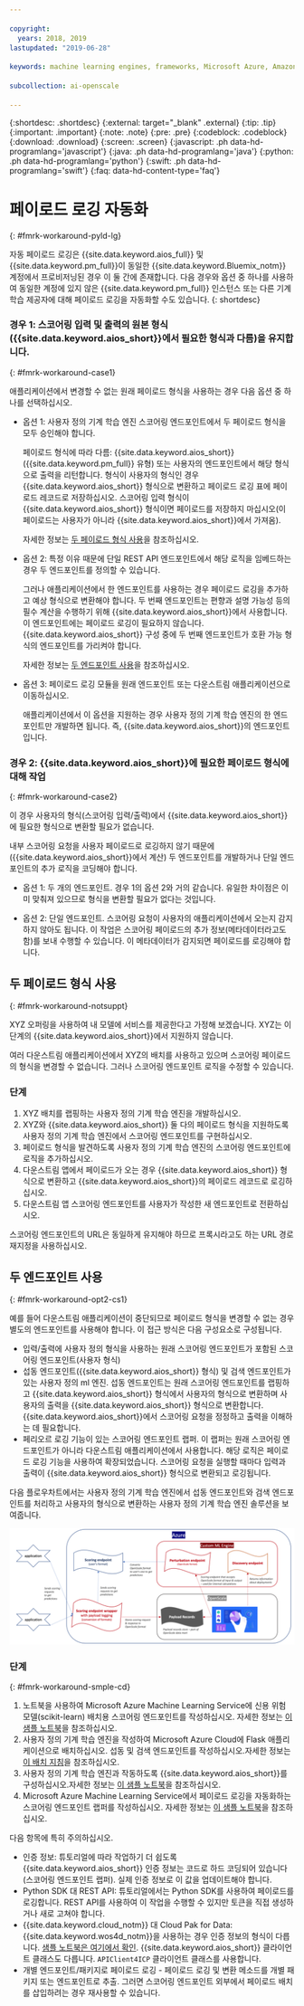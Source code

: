 ```yaml
---

copyright:
  years: 2018, 2019
lastupdated: "2019-06-28"

keywords: machine learning engines, frameworks, Microsoft Azure, Amazone SageMaker, custom ML engine 

subcollection: ai-openscale

---
```


{:shortdesc: .shortdesc}
{:external: target="_blank" .external}
{:tip: .tip}
{:important: .important}
{:note: .note}
{:pre: .pre}
{:codeblock: .codeblock}
{:download: .download}
{:screen: .screen}
{:javascript: .ph data-hd-programlang='javascript'}
{:java: .ph data-hd-programlang='java'}
{:python: .ph data-hd-programlang='python'}
{:swift: .ph data-hd-programlang='swift'}
{:faq: data-hd-content-type='faq'}

# 페이로드 로깅 자동화
{: #fmrk-workaround-pyld-lg}

자동 페이로드 로깅은 {{site.data.keyword.aios_full}} 및 {{site.data.keyword.pm_full}}이 동일한 {{site.data.keyword.Bluemix_notm}} 계정에서 프로비저닝된 경우 이 둘 간에 존재합니다. 다음 경우와 옵션 중 하나를 사용하여 동일한 계정에 있지 않은 {{site.data.keyword.pm_full}} 인스턴스 또는 다른 기계 학습 제공자에 대해 페이로드 로깅을 자동화할 수도 있습니다.
{: shortdesc}

### 경우 1: 스코어링 입력 및 출력의 원본 형식({{site.data.keyword.aios_short}}에서 필요한 형식과 다름)을 유지합니다.
{: #fmrk-workaround-case1}

애플리케이션에서 변경할 수 없는 원래 페이로드 형식을 사용하는 경우 다음 옵션 중 하나를 선택하십시오.

- 옵션 1: 사용자 정의 기계 학습 엔진 스코어링 엔드포인트에서 두 페이로드 형식을 모두 승인해야 합니다. 

   페이로드 형식에 따라 다름: {{site.data.keyword.aios_short}}({{site.data.keyword.pm_full}} 유형) 또는 사용자의 엔드포인트에서 해당 형식으로 출력을 리턴합니다. 형식이 사용자의 형식인 경우 {{site.data.keyword.aios_short}} 형식으로 변환하고 페이로드 로깅 표에 페이로드 레코드로 저장하십시오. 스코어링 입력 형식이 {{site.data.keyword.aios_short}} 형식이면 페이로드를 저장하지 마십시오(이 페이로드는 사용자가 아니라 {{site.data.keyword.aios_short}}에서 가져옴).

   자세한 정보는 [두 페이로드 형식 사용](/docs/services/ai-openscale?topic=ai-openscale-integrating-3rd-party-ml-engines-with-watson-openscale#fmrk-workaround-notsuppt)을 참조하십시오.

- 옵션 2: 특정 이유 때문에 단일 REST API 엔드포인트에서 해당 로직을 임베드하는 경우 두 엔드포인트를 정의할 수 있습니다. 

   그러나 애플리케이션에서 한 엔드포인트를 사용하는 경우 페이로드 로깅을 추가하고 예상 형식으로 변환해야 합니다. 두 번째 엔드포인트는 편향과 설명 가능성 등의 필수 계산을 수행하기 위해 {{site.data.keyword.aios_short}}에서 사용합니다. 이 엔드포인트에는 페이로드 로깅이 필요하지 않습니다. {{site.data.keyword.aios_short}} 구성 중에 두 번째 엔드포인트가 호환 가능 형식의 엔드포인트를 가리켜야 합니다.

   자세한 정보는 [두 엔드포인트 사용](/docs/services/ai-openscale?topic=ai-openscale-integrating-3rd-party-ml-engines-with-watson-openscale#fmrk-workaround-opt2-cs1)을 참조하십시오.

- 옵션 3: 페이로드 로깅 모듈을 원래 엔드포인트 또는 다운스트림 애플리케이션으로 이동하십시오. 

   애플리케이션에서 이 옵션을 지원하는 경우 사용자 정의 기계 학습 엔진의 한 엔드포인트만 개발하면 됩니다. 즉, {{site.data.keyword.aios_short}}의 엔드포인트입니다.

### 경우 2: {{site.data.keyword.aios_short}}에 필요한 페이로드 형식에 대해 작업
{: #fmrk-workaround-case2}

이 경우 사용자의 형식(스코어링 입력/출력)에서 {{site.data.keyword.aios_short}}에 필요한 형식으로 변환할 필요가 없습니다.

내부 스코어링 요청을 사용자 페이로드로 로깅하지 않기 때문에({{site.data.keyword.aios_short}}에서 계산) 두 엔드포인트를 개발하거나 단일 엔드포인트의 추가 로직을 코딩해야 합니다.

- 옵션 1: 두 개의 엔드포인트. 경우 1의 옵션 2와 거의 같습니다. 유일한 차이점은 이미 맞춰져 있으므로 형식을 변환할 필요가 없다는 것입니다.

- 옵션 2: 단일 엔드포인트. 스코어링 요청이 사용자의 애플리케이션에서 오는지 감지하지 않아도 됩니다. 이 작업은 스코어링 페이로드의 추가 정보(메타데이터라고도 함)를 보내 수행할 수 있습니다. 이 메타데이터가 감지되면 페이로드를 로깅해야 합니다.

## 두 페이로드 형식 사용
{: #fmrk-workaround-notsuppt}

XYZ 오퍼링을 사용하여 내 모델에 서비스를 제공한다고 가정해 보겠습니다. XYZ는 이 단계의 {{site.data.keyword.aios_short}}에서 지원하지 않습니다.

여러 다운스트림 애플리케이션에서 XYZ의 배치를 사용하고 있으며 스코어링 페이로드의 형식을 변경할 수 없습니다. 그러나 스코어링 엔드포인트 로직을 수정할 수 있습니다.

### 단계

1. XYZ 배치를 랩핑하는 사용자 정의 기계 학습 엔진을 개발하십시오.
2. XYZ와 {{site.data.keyword.aios_short}} 둘 다의 페이로드 형식을 지원하도록 사용자 정의 기계 학습 엔진에서 스코어링 엔드포인트를 구현하십시오.
3. 페이로드 형식을 발견하도록 사용자 정의 기계 학습 엔진의 스코어링 엔드포인트에 로직을 추가하십시오.
4. 다운스트림 앱에서 페이로드가 오는 경우 {{site.data.keyword.aios_short}} 형식으로 변환하고 {{site.data.keyword.aios_short}}의 페이로드 레코드로 로깅하십시오.
5. 다운스트림 앱 스코어링 엔드포인트를 사용자가 작성한 새 엔드포인트로 전환하십시오.

스코어링 엔드포인트의 URL은 동일하게 유지해야 하므로 프록시라고도 하는 URL 경로 재지정을 사용하십시오.

## 두 엔드포인트 사용
{: #fmrk-workaround-opt2-cs1}

예를 들어 다운스트림 애플리케이션이 중단되므로 페이로드 형식을 변경할 수 없는 경우 별도의 엔드포인트를 사용해야 합니다. 이 접근 방식은 다음 구성요소로 구성됩니다.

- 입력/출력에 사용자 정의 형식을 사용하는 원래 스코어링 엔드포인트가 포함된 스코어링 엔드포인트(사용자 형식)
- 섭동 엔드포인트({{site.data.keyword.aios_short}} 형식) 및 검색 엔드포인트가 있는 사용자 정의 ml 엔진. 섭동 엔드포인트는 원래 스코어링 엔드포인트를 랩핑하고 {{site.data.keyword.aios_short}} 형식에서 사용자의 형식으로 변환하며 사용자의 출력을 {{site.data.keyword.aios_short}} 형식으로 변환합니다. {{site.data.keyword.aios_short}}에서 스코어링 요청을 정정하고 출력을 이해하는 데 필요합니다.
- 페리오르 로깅 기능이 있는 스코어링 엔드포인트 랩퍼. 이 랩퍼는 원래 스코어링 엔드포인트가 아니라 다운스트림 애플리케이션에서 사용합니다. 해당 로직은 페이로드 로깅 기능을 사용하여 확장되었습니다. 스코어링 요청을 실행할 때마다 입력과 출력이 {{site.data.keyword.aios_short}} 형식으로 변환되고 로깅됩니다.

다음 플로우차트에서는 사용자 정의 기계 학습 엔진에서 섭동 엔드포인트와 검색 엔드포인트를 처리하고 사용자의 형식으로 변환하는 사용자 정의 기계 학습 엔진 솔루션을 보여줍니다.

![REST API 엔드포인트 스펙](images/woscustommlworkflow.png)

### 단계
{: #fmrk-workaround-smple-cd}

1. 노트북을 사용하여 Microsoft Azure Machine Learning Service에 신용 위험 모델(scikit-learn) 배치용 스코어링 엔드포인트를 작성하십시오. 자세한 정보는 [이 샘플 노트북](https://github.com/pmservice/ai-openscale-tutorials/blob/master/notebooks/azure/Credit%20model%20with%20Azure%20ML%20Service%20and%20scikit-learn.ipynb)을 참조하십시오.
2. 사용자 정의 기계 학습 엔진을 작성하여 Microsoft Azure Cloud에 Flask 애플리케이션으로 배치하십시오. 섭동 및 검색 엔드포인트를 작성하십시오.자세한 정보는 [이 배치 지침](https://github.com/pmservice/ai-openscale-tutorials/tree/master/applications/custom-ml-engine-azure)을 참조하십시오.
3. 사용자 정의 기계 학습 엔진과 작동하도록 {{site.data.keyword.aios_short}}를 구성하십시오.자세한 정보는 [이 샘플 노트북](https://github.com/pmservice/ai-openscale-tutorials/blob/master/notebooks/azure/OpenScale%20and%20Custom%20ML%20Engine%20configuration.ipynb)을 참조하십시오.
4. Microsoft Azure Machine Learning Service에서 페이로드 로깅을 자동화하는 스코어링 엔드포인트 랩퍼를 작성하십시오. 자세한 정보는 [이 샘플 노트북](https://github.com/pmservice/ai-openscale-tutorials/blob/master/notebooks/azure/Credit%20scoring%20endpoint%20wrapper%20with%20payload%20logging.ipynb)을 참조하십시오.

다음 항목에 특히 주의하십시오.

- 인증 정보: 튜토리얼에 따라 작업하기 더 쉽도록 {{site.data.keyword.aios_short}} 인증 정보는 코드로 하드 코딩되어 있습니다(스코어링 엔드포인트 랩퍼). 실제 인증 정보로 이 값을 업데이트해야 합니다.
- Python SDK 대 REST API: 튜토리얼에서는 Python SDK를 사용하여 페이로드를 로깅합니다. REST API를 사용하여 이 작업을 수행할 수 있지만 토큰을 직접 생성하거나 새로 고쳐야 합니다. 
- {{site.data.keyword.cloud_notm}} 대 Cloud Pak for Data: {{site.data.keyword.wos4d_notm}}을 사용하는 경우 인증 정보의 형식이 다릅니다. [샘플 노트북은 여기에서 확인](https://github.com/pmservice/ai-openscale-tutorials/blob/master/notebooks/Watson%20OpenScale%20and%20Watson%20ML%20Engine%20-%20ICP.ipynb). {{site.data.keyword.aios_short}} 클라이언트 클래스도 다릅니다. `APIClient4ICP` 클라이언트 클래스를 사용합니다.
- 개별 엔드포인트/패키지로 페이로드 로깅 - 페이로드 로깅 및 변환 메소드를 개별 패키지 또는 엔드포인트로 추출. 그러면 스코어링 엔드포인트 외부에서 페이로드 배치를 삽입하려는 경우 재사용할 수 있습니다.

